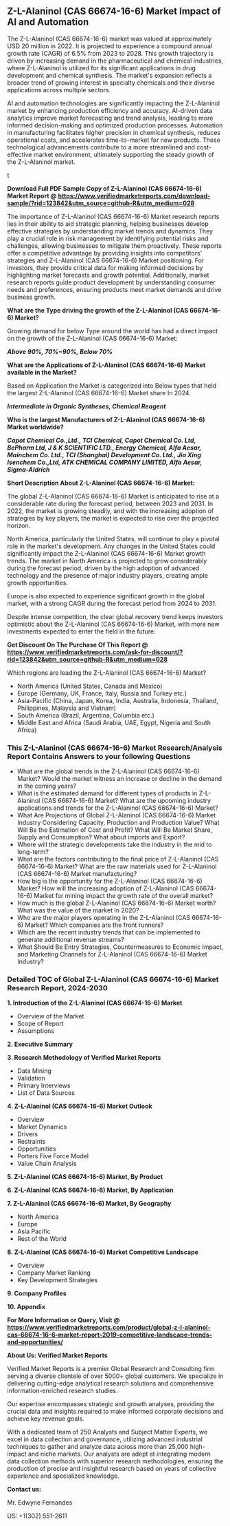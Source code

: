 <h2>Z-L-Alaninol (CAS 66674-16-6) Market Impact of AI and Automation</h2><p>The Z-L-Alaninol (CAS 66674-16-6) market was valued at approximately USD 20 million in 2022. It is projected to experience a compound annual growth rate (CAGR) of 6.5% from 2023 to 2028. This growth trajectory is driven by increasing demand in the pharmaceutical and chemical industries, where Z-L-Alaninol is utilized for its significant applications in drug development and chemical synthesis. The market's expansion reflects a broader trend of growing interest in specialty chemicals and their diverse applications across multiple sectors.</p><p>AI and automation technologies are significantly impacting the Z-L-Alaninol market by enhancing production efficiency and accuracy. AI-driven data analytics improve market forecasting and trend analysis, leading to more informed decision-making and optimized production processes. Automation in manufacturing facilitates higher precision in chemical synthesis, reduces operational costs, and accelerates time-to-market for new products. These technological advancements contribute to a more streamlined and cost-effective market environment, ultimately supporting the steady growth of the Z-L-Alaninol market.</p>t</p><p id="" class=""><strong>Download Full PDF Sample Copy of Z-L-Alaninol (CAS 66674-16-6) Market Report @ <a href="https://www.verifiedmarketreports.com/download-sample/?rid=123842&utm_source=github-R&utm_medium=028" target="_blank">https://www.verifiedmarketreports.com/download-sample/?rid=123842&utm_source=github-R&utm_medium=028</a></strong></p><p>The importance of&nbsp;Z-L-Alaninol (CAS 66674-16-6) Market research reports lies in their ability to aid strategic planning, helping businesses develop effective strategies by understanding market trends and dynamics. They play a crucial role in risk management by identifying potential risks and challenges, allowing businesses to mitigate them proactively. These reports offer a competitive advantage by providing insights into competitors' strategies and Z-L-Alaninol (CAS 66674-16-6) Market positioning. For investors, they provide critical data for making informed decisions by highlighting market forecasts and growth potential. Additionally, market research reports guide product development by understanding consumer needs and preferences, ensuring products meet market demands and drive business growth.</p><p><strong>What are the&nbsp;Type driving the growth of the Z-L-Alaninol (CAS 66674-16-6) Market?</strong></p><p id="" class="">Growing demand for below Type around the world has had a direct impact on the growth of the Z-L-Alaninol (CAS 66674-16-6) Market:</p><em><strong>Above 90%, 70%~90%, Below 70%</strong></em></p><strong>What are the&nbsp;Applications&nbsp;of Z-L-Alaninol (CAS 66674-16-6) Market available in the Market?</strong></p><p id="" class="">Based on Application the Market is categorized into Below types that held the largest Z-L-Alaninol (CAS 66674-16-6) Market share In 2024.</p><em><strong>Intermediate in Organic Syntheses, Chemical Reagent</strong></em></p><strong>Who is the largest Manufacturers of Z-L-Alaninol (CAS 66674-16-6) Market worldwide?</strong></p><p><em><strong>Capot Chemical Co.,Ltd., TCI Chemical, Capot Chemical Co. Ltd, BePharm Ltd, J & K SCIENTIFIC LTD., Energy Chemical, Alfa Aesar, Mainchem Co. Ltd., TCI (Shanghai) Development Co. Ltd., Jia Xing Isenchem Co.,Ltd, ATK CHEMICAL COMPANY LIMITED, Alfa Aesar, Sigma-Aldrich</strong></em></p><p id="" class=""><strong>Short Description About Z-L-Alaninol (CAS 66674-16-6) Market:</strong></p><p>The global Z-L-Alaninol (CAS 66674-16-6) Market is anticipated to rise at a considerable rate during the forecast period, between 2023 and 2031. In 2022, the market is growing steadily, and with the increasing adoption of strategies by key players, the market is expected to rise over the projected horizon.</p><p>North America, particularly the United States, will continue to play a pivotal role in the market's development. Any changes in the United States could significantly impact the Z-L-Alaninol (CAS 66674-16-6) Market growth trends. The market in North America is projected to grow considerably during the forecast period, driven by the high adoption of advanced technology and the presence of major industry players, creating ample growth opportunities.</p><p>Europe is also expected to experience significant growth in the global market, with a strong CAGR during the forecast period from 2024 to 2031.</p><p>Despite intense competition, the clear global recovery trend keeps investors optimistic about the Z-L-Alaninol (CAS 66674-16-6) Market, with more new investments expected to enter the field in the future.</p><p id="" class=""><strong>Get Discount On The Purchase Of This Report @ <a href="https://www.verifiedmarketreports.com/ask-for-discount/?rid=123842&utm_source=github-R&utm_medium=028" target="_blank">https://www.verifiedmarketreports.com/ask-for-discount/?rid=123842&utm_source=github-R&utm_medium=028</a></strong></p>Which regions are leading the Z-L-Alaninol (CAS 66674-16-6) Market?</p><ul><li>North America (United States, Canada and Mexico)</li><li>Europe (Germany, UK, France, Italy, Russia and Turkey etc.)</li><li>Asia-Pacific (China, Japan, Korea, India, Australia, Indonesia, Thailand, Philippines, Malaysia and Vietnam)</li><li>South America (Brazil, Argentina, Columbia etc.)</li><li>Middle East and Africa (Saudi Arabia, UAE, Egypt, Nigeria and South Africa)</li></ul><h3 id="" class="">This Z-L-Alaninol (CAS 66674-16-6) Market Research/Analysis Report Contains Answers to your following Questions</h3><ul><li>What are the global trends in the Z-L-Alaninol (CAS 66674-16-6) Market? Would the market witness an increase or decline in the demand in the coming years?</li><li>What is the estimated demand for different types of products in Z-L-Alaninol (CAS 66674-16-6) Market? What are the upcoming industry applications and trends for the Z-L-Alaninol (CAS 66674-16-6) Market?</li><li>What Are Projections of Global Z-L-Alaninol (CAS 66674-16-6) Market Industry Considering Capacity, Production and Production Value? What Will Be the Estimation of Cost and Profit? What Will Be Market Share, Supply and Consumption? What about imports and Export?</li><li>Where will the strategic developments take the industry in the mid to long-term?</li><li>What are the factors contributing to the final price of Z-L-Alaninol (CAS 66674-16-6) Market? What are the raw materials used for Z-L-Alaninol (CAS 66674-16-6) Market manufacturing?</li><li>How big is the opportunity for the Z-L-Alaninol (CAS 66674-16-6) Market? How will the increasing adoption of Z-L-Alaninol (CAS 66674-16-6) Market for mining impact the growth rate of the overall market?</li><li>How much is the global Z-L-Alaninol (CAS 66674-16-6) Market worth? What was the value of the market In 2020?</li><li>Who are the major players operating in the Z-L-Alaninol (CAS 66674-16-6) Market? Which companies are the front runners?</li><li>Which are the recent industry trends that can be implemented to generate additional revenue streams?</li><li>What Should Be Entry Strategies, Countermeasures to Economic Impact, and Marketing Channels for Z-L-Alaninol (CAS 66674-16-6) Market Industry?</li></ul><h3 id="" class="">Detailed TOC of Global Z-L-Alaninol (CAS 66674-16-6) Market Research Report, 2024-2030</h3><p id="" class=""><strong>1. Introduction of the Z-L-Alaninol (CAS 66674-16-6) Market</strong></p><ul><li>Overview of the Market</li><li>Scope of Report</li><li>Assumptions</li></ul><p id="" class=""><strong>2. Executive Summary</strong></p><p id="" class=""><strong>3. Research Methodology of Verified Market Reports</strong></p><ul><li>Data Mining</li><li>Validation</li><li>Primary Interviews</li><li>List of Data Sources</li></ul><p id="" class=""><strong>4. Z-L-Alaninol (CAS 66674-16-6) Market Outlook</strong></p><ul><li>Overview</li><li>Market Dynamics</li><li>Drivers</li><li>Restraints</li><li>Opportunities</li><li>Porters Five Force Model</li><li>Value Chain Analysis</li></ul><p id="" class=""><strong>5. Z-L-Alaninol (CAS 66674-16-6) Market, By Product</strong></p><p id="" class=""><strong>6. Z-L-Alaninol (CAS 66674-16-6) Market, By Application</strong></p><p id="" class=""><strong>7. Z-L-Alaninol (CAS 66674-16-6) Market, By Geography</strong></p><ul><li>North America</li><li>Europe</li><li>Asia Pacific</li><li>Rest of the World</li></ul><p id="" class=""><strong>8. Z-L-Alaninol (CAS 66674-16-6) Market Competitive Landscape</strong></p><ul><li>Overview</li><li>Company Market Ranking</li><li>Key Development Strategies</li></ul><p id="" class=""><strong>9. Company Profiles</strong></p><p id="" class=""><strong>10. Appendix</strong></p><p id="" class=""><strong>For More Information or Query, Visit @ <a href="https://www.verifiedmarketreports.com/product/global-z-l-alaninol-cas-66674-16-6-market-report-2019-competitive-landscape-trends-and-opportunities/" target="_blank">https://www.verifiedmarketreports.com/product/global-z-l-alaninol-cas-66674-16-6-market-report-2019-competitive-landscape-trends-and-opportunities/</a></strong></p><p id="" class=""><strong>About Us: Verified Market Reports</strong></p><p id="" class="">Verified Market Reports is a premier Global Research and Consulting firm serving a diverse clientele of over 5000+ global customers. We specialize in delivering cutting-edge analytical research solutions and comprehensive information-enriched research studies.</p><p id="" class="">Our expertise encompasses strategic and growth analyses, providing the crucial data and insights required to make informed corporate decisions and achieve key revenue goals.</p><p id="" class="">With a dedicated team of 250 Analysts and Subject Matter Experts, we excel in data collection and governance, utilizing advanced industrial techniques to gather and analyze data across more than 25,000 high-impact and niche markets. Our analysts are adept at integrating modern data collection methods with superior research methodologies, ensuring the production of precise and insightful research based on years of collective experience and specialized knowledge.</p><p id="" class=""><strong>Contact us:</strong></p><p id="" class="">Mr. Edwyne Fernandes</p><p id="" class="">US: +1(302) 551-2611</p>
